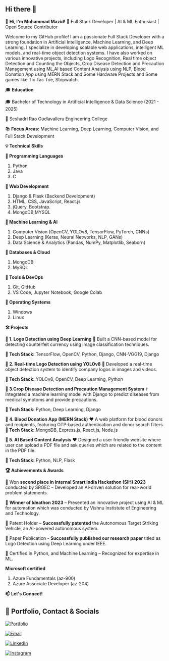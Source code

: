## Hi there 👋

👋 **Hi, I'm Mohammad Mazid!**
🚀 Full Stack Developer | AI & ML Enthusiast | Open Source Contributor

Welcome to my GitHub profile! I am a passionate Full Stack Developer with a strong foundation in Artificial Intelligence, Machine Learning, and Deep Learning. 
I specialize in developing scalable web applications, intelligent ML models, and real-time object detection systems. I have also worked on various innovative projects, 
including Logo Recognition, Real time object Detection and Counting the Objects, Crop Disease Detection and Precaution Management using ML,AI based Content Analysis using NLP, Blood Donation App using MERN Stack and Some Hardware Projects and Some games like Tic Tac Toe, Stopwatch.


🎓 **Education**

🎓 Bachelor of Technology in Artificial Intelligence & Data Science (2021 - 2025)

📍 Seshadri Rao Gudlavalleru Engineering College

📚 **Focus Areas:** Machine Learning, Deep Learning, Computer Vision, and Full Stack Development


**💡 Technical Skills**

**🔹 Programming Languages**

1. Python 
2. Java
3. C

**🔹 Web Development**

1. Django & Flask (Backend Development)
2. HTML, CSS, JavaScript, React.js
3. jQuery, Bootstrap.
4. MongoDB,MYSQL

**🔹 Machine Learning & AI**

1. Computer Vision (OpenCV, YOLOv8, TensorFlow, PyTorch, CNNs)
2. Deep Learning (Keras, Neural Networks, NLP, GANs)
3. Data Science & Analytics (Pandas, NumPy, Matplotlib, Seaborn)

**🔹 Databases & Cloud**

1. MongoDB
2. MySQL


**🔹 Tools & DevOps**

1. Git, GitHub
2. VS Code, Jupyter Notebook, Google Colab

**🔹 Operating Systems**

1. Windows
2. Linux


**🛠 Projects**

**🔹 1. Logo Detection using Deep Learning**
📝 Built a CNN-based model for detecting counterfeit currency using image classification techniques.

**🔧 Tech Stack:** TensorFlow, OpenCV, Python, Django, CNN-VGG19, Django

**🔹 2. Real-time Logo Detection using YOLOv8**
📸 Developed a real-time object detection system to identify company logos in images and videos.

**🔧 Tech Stack:** YOLOv8, OpenCV, Deep Learning, Python

**🔹 3.Crop Disease Detection and Precaution Management System**
⚕️ Integrated a machine learning model with Django to predict diseases from medical symptoms and provide precautions.

**🔧 Tech Stack:** Python, Deep Learning, Django

**🔹 4. Blood Donation App (MERN Stack)**
❤️ A web platform for blood donors and recipients, featuring OTP-based authentication and donor search filters.
**🔧 Tech Stack:** MongoDB, Express.js, React.js, Node.js

**🔹 5. AI Based Content Analysis**
❤️ Designed a user friendly website where user can upload a PDF file and ask queries which are related to the content in the PDF file. 

**🔧 Tech Stack:** Python, NLP, Flask


**🏆 Achievements & Awards**

🏅 Won **second place in Internal Smart India Hackathon (SIH) 2023** conducted by SRGEC – Developed an AI-driven solution for real-world problem statements.

🏅 **Winner of Ideathon 2023** – Presented an innovative project using AI & ML for automation which was conducted by Vishnu Instistute of Engineering and Technology.

🏅 Patent Holder – **Successfully patented** the Autonomous Target Striking Vehicle, an AI-powered autonomous system.

🏅 Paper Publication - **Successfully published our research paper** titled as Logo Detection using Deep Learning under IEEE.

🏅 Certified in Python, and Machine Learning – Recognized for expertise in ML.

**Microsoft certified**
1. Azure Fundamentals (az-900)
2. Azure Associate Developer (az-204)


**📫 Let's Connect!**

## 💼 Portfolio, Contact & Socials  

[![Portfolio](https://img.shields.io/badge/🌐-Portfolio-blue)](http://mazidmohammad.pythonanywhere.com)  

[![Email](https://img.shields.io/badge/📧-Email-red)](mailto:mazidmd750@gmail.com)  

[![LinkedIn](https://img.shields.io/badge/🔗-LinkedIn-blue?style=flat&logo=linkedin)](https://www.linkedin.com/in/mohammadmazid)  

[![Instagram](https://img.shields.io/badge/Instagram-%23E4405F.svg?style=for-the-badge&logo=instagram&logoColor=white)](https://www.instagram.com/immazid_786/)









